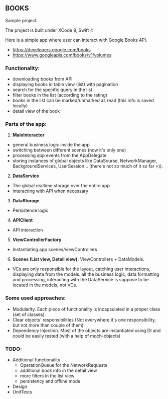 ## BOOKS

Sample project.

The project is built under XCode 9, Swift 4

Here is a simple app where user can interact with Google Books API.
  - https://developers.google.com/books
  - https://www.googleapis.com/books/v1/volumes


### Functionality:
- downloading books from API 
- displaying books in table view (list) with pagination
- search for the specific query in the list
- filter books in the list (according to the rating)
- books in the list can be marked/unmarked as read (this info is saved locally)
- detail view of the book


### Parts of the app:
1. **MainInteractor**
  - general business logic inside the app
  - switching between different scenes (now it's only one)
  - processing app events from the AppDelegate
  - storing instances of global objects like DataSourse, NetworkManager, BackgroundServices, UserSession... (there's not so much of it so far =)).
2. **DataService**
  - The global realtime storage over the entire app
  - interacting with API when necessary
3. **DataStorage**
  - Persistence logic
4. **APIClient**
  - API interaction
5. **ViewControllerFactory**
  - Instantiating app scenes/viewControllers
6. **Scenes (List view, Detail view):** ViewControllers + DataModels.
  - VCs are only responsible for the layout, catching user interactions, displaying data from the models.
all the business logic, data formatting and processing, interacting with the DataService is suppose to be located in the models, not VCs.


### Some used approaches:
  - Modularity. Each piece of functionality is incapsulated in a proper class (set of classes).
  - Clear objects' responsibilities (Not everywhere it's one responsibility, but not more than couple of them)
  - Dependency Injection. Most of the objects are instantiated using DI and could be easily tested (with a help of moch-objects)


### TODO:
- Additional functionality
  * OperationQueue for the NetworkRequests
  * additional book info in the detail view
  * more filters in the list view
  * persistency and offline mode
- Design
- UnitTests
